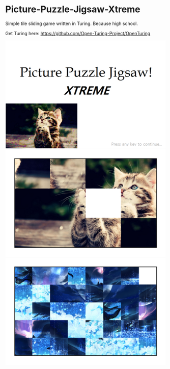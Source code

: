 # Picture-Puzzle-Jigsaw-Xtreme
Simple tile sliding game written in Turing. Because high school.

Get Turing here: https://github.com/Open-Turing-Project/OpenTuring

![Alt text](./screenshots/screen1.png?raw=true)
![Alt text](./screenshots/screen2.png?raw=true)
![Alt text](./screenshots/screen3.png?raw=true)
